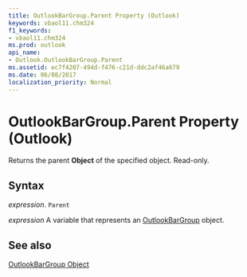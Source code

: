 ```yaml
---
title: OutlookBarGroup.Parent Property (Outlook)
keywords: vbaol11.chm324
f1_keywords:
- vbaol11.chm324
ms.prod: outlook
api_name:
- Outlook.OutlookBarGroup.Parent
ms.assetid: ec7f4207-494d-f476-c21d-ddc2af46a679
ms.date: 06/08/2017
localization_priority: Normal
---
```



# OutlookBarGroup.Parent Property (Outlook)

Returns the parent  **Object** of the specified object. Read-only.


## Syntax

_expression_. `Parent`

_expression_ A variable that represents an [OutlookBarGroup](./Outlook.OutlookBarGroup.md) object.


## See also


[OutlookBarGroup Object](Outlook.OutlookBarGroup.md)

